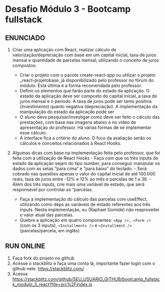 # Desafio Módulo 3 - Bootcamp fullstack

## ENUNCIADO

1.  Criar uma aplicação com React, realizar cálculo de valorização/depreciação com base em um capital inicial, taxa de juros mensal e quantidade de parcelas mensal, utilizando o conceito de juros compostos:

    - Criar o projeto com o pacote create-react-app ou utilizar o projeto \_react-projetobase, já disponibilizado pelo professor no fórum do módulo. Esta última é a forma recomendada pelo professor.
    - Definir os elementos que farão parte do estado da aplicação. O estado da aplicação deve ser composto do capital inicial, a taxa de juros mensal e o período. A taxa de juros pode ser tanto positiva (investimento) quanto negativa (depreciação). A implementação da manipulação do estado da aplicação pode ser
    - O aluno deve pesquisar/investigar como deve ser feito o cálculo das prestações, com base nas imagens abaixo e no vídeo de apresentação do professor. Há várias formas de se implementar esse cálculo.
    - A interface fica a critério do aluno. O foco da avaliação serão os cálculos e conceitos relacionados à React Hooks.

2.  Algumas dicas com base na implementação feita pelo professor, que foi feita com a utilização de React Hooks - Faça com que os três inputs do estado da aplicação sejam do tipo number, para conseguir manipular os dados com as setas “para cima” e “para baixo” do teclado. - Será cobrado nas questões apenas o valor do capital inicial de até 100.000 reais, taxa de juros entre -12% e 12% ao mês e parcelas de 1 a 36. - Além dos três inputs, crie mais uma variável de estado, que será responsável por controlar as “parcelas.

    - Faça a implementação do cálculo das parcelas com useEffect, utilizando como deps as variáveis de estado referentes aos três inputs. Nesta implementação, eu (Raphael Gomide) não reaproveitei o valor atual das parcelas.
    - Quebre a aplicação em quatro componentes: `<App />, <Form />` (com os 3 inputs), `<Installments />` e `<Installment />` (parcelas/parcela, em inglês)

## RUN ONLINE

1. Faça fork do projeto no github
2. Acesse o stackblitz e faça uma conta lá, importante fazer login com o github nele. https://stackblitz.com/
3. Acesse https://stackblitz.com/github/SEU_USUARIO_GITHUB/bootcamp_fullstack_modulo_3_react?file=src%2Findex.js
